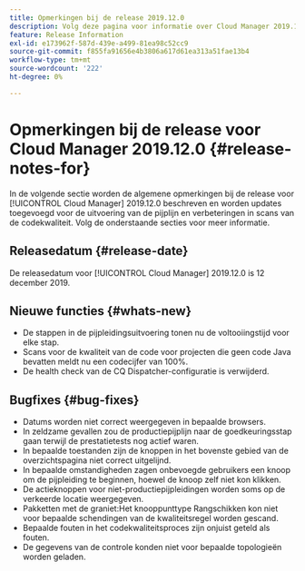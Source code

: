 ```yaml
---
title: Opmerkingen bij de release 2019.12.0
description: Volg deze pagina voor informatie over Cloud Manager 2019.12.0.
feature: Release Information
exl-id: e173962f-587d-439e-a499-81ea98c52cc9
source-git-commit: f855fa91656e4b3806a617d61ea313a51fae13b4
workflow-type: tm+mt
source-wordcount: '222'
ht-degree: 0%

---
```


# Opmerkingen bij de release voor Cloud Manager 2019.12.0 {#release-notes-for}

In de volgende sectie worden de algemene opmerkingen bij de release voor [!UICONTROL Cloud Manager] 2019.12.0 beschreven en worden updates toegevoegd voor de uitvoering van de pijplijn en verbeteringen in scans van de codekwaliteit.
Volg de onderstaande secties voor meer informatie.

## Releasedatum {#release-date}

De releasedatum voor [!UICONTROL Cloud Manager] 2019.12.0 is 12 december 2019.

## Nieuwe functies {#whats-new}

* De stappen in de pijpleidingsuitvoering tonen nu de voltooiingstijd voor elke stap.
* Scans voor de kwaliteit van de code voor projecten die geen code Java bevatten meldt nu een codecijfer van 100%.
* De health check van de CQ Dispatcher-configuratie is verwijderd.

## Bugfixes {#bug-fixes}

* Datums worden niet correct weergegeven in bepaalde browsers.
* In zeldzame gevallen zou de productiepijplijn naar de goedkeuringsstap gaan terwijl de prestatietests nog actief waren.
* In bepaalde toestanden zijn de knoppen in het bovenste gebied van de overzichtspagina niet correct uitgelijnd.
* In bepaalde omstandigheden zagen onbevoegde gebruikers een knoop om de pijpleiding te beginnen, hoewel de knoop zelf niet kon klikken.
* De actieknoppen voor niet-productiepijpleidingen worden soms op de verkeerde locatie weergegeven.
* Pakketten met de graniet:Het knooppunttype Rangschikken kon niet voor bepaalde schendingen van de kwaliteitsregel worden gescand.
* Bepaalde fouten in het codekwaliteitsproces zijn onjuist geteld als fouten.
* De gegevens van de controle konden niet voor bepaalde topologieën worden geladen.
